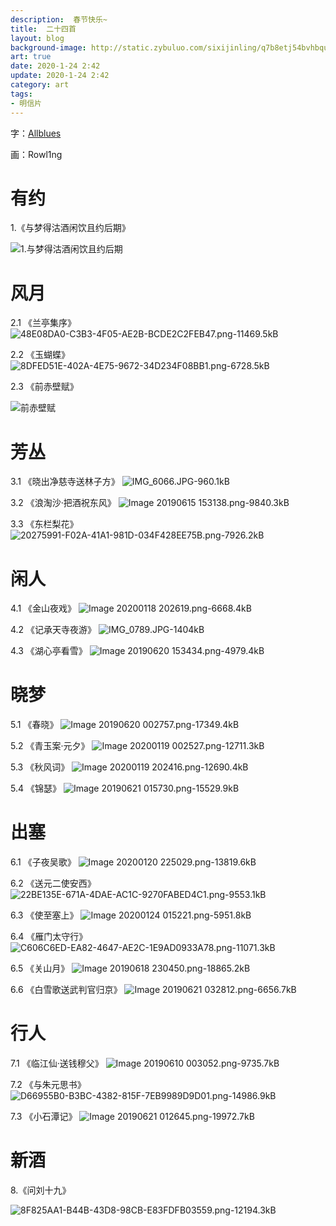 ```yaml
---
description:  春节快乐~
title:  二十四首
layout: blog
background-image: http://static.zybuluo.com/sixijinling/q7b8etj54bvhbquz8vjqbsmp/Image%2020190620%20195832.png
art: true
date: 2020-1-24 2:42
update: 2020-1-24 2:42
category: art
tags:
- 明信片
---
```



字：[Allblues][1]

画：Rowl1ng

# 有约

1.《与梦得沽酒闲饮且约后期》

![1.与梦得沽酒闲饮且约后期][2]

# 风月

2.1 《兰亭集序》
![48E08DA0-C3B3-4F05-AE2B-BCDE2C2FEB47.png-11469.5kB][3]

2.2 《玉蝴蝶》
![8DFED51E-402A-4E75-9672-34D234F08BB1.png-6728.5kB][4]

2.3 《前赤壁赋》

![前赤壁赋][5]

# 芳丛

3.1 《晓出净慈寺送林子方》
![IMG_6066.JPG-960.1kB][6]

3.2 《浪淘沙·把酒祝东风》
![Image 20190615 153138.png-9840.3kB][7]

3.3 《东栏梨花》
![20275991-F02A-41A1-981D-034F428EE75B.png-7926.2kB][8]

# 闲人

4.1 《金山夜戏》
![Image 20200118 202619.png-6668.4kB][9]

4.2 《记承天寺夜游》
![IMG_0789.JPG-1404kB][10]

4.3 《湖心亭看雪》
![Image 20190620 153434.png-4979.4kB][11]

# 晓梦

5.1 《春晓》
![Image 20190620 002757.png-17349.4kB][12]

5.2 《青玉案·元夕》
![Image 20200119 002527.png-12711.3kB][13]

5.3 《秋风词》
![Image 20200119 202416.png-12690.4kB][14]

5.4 《锦瑟》
![Image 20190621 015730.png-15529.9kB][15]

# 出塞

6.1 《子夜吴歌》
![Image 20200120 225029.png-13819.6kB][16]

6.2 《送元二使安西》
![22BE135E-671A-4DAE-AC1C-9270FABED4C1.png-9553.1kB][17]

6.3 《使至塞上》
![Image 20200124 015221.png-5951.8kB][18]

6.4 《雁门太守行》
![C606C6ED-EA82-4647-AE2C-1E9AD0933A78.png-11071.3kB][19]

6.5 《关山月》
![Image 20190618 230450.png-18865.2kB][20]

6.6 《白雪歌送武判官归京》
![Image 20190621 032812.png-6656.7kB][21]

# 行人

7.1 《临江仙·送钱穆父》
![Image 20190610 003052.png-9735.7kB][22]

7.2 《与朱元思书》
![D66955B0-B3BC-4382-815F-7EB9989D9D01.png-14986.9kB][23]

7.3 《小石潭记》
![Image 20190621 012645.png-19972.7kB][24]

# 新酒

8.《问刘十九》

![8F825AA1-B44B-43D8-98CB-E83FDFB03559.png-12194.3kB][25]


  [1]: https://space.bilibili.com/3542725/
  [2]: http://static.zybuluo.com/sixijinling/q7b8etj54bvhbquz8vjqbsmp/Image%2020190620%20195832.png
  [3]: http://static.zybuluo.com/sixijinling/w8xtlfkvt0m08r2h512x5quh/48E08DA0-C3B3-4F05-AE2B-BCDE2C2FEB47.png
  [4]: http://static.zybuluo.com/sixijinling/v1ma9h9o42utp5vwadkg4pxp/8DFED51E-402A-4E75-9672-34D234F08BB1.png
  [5]: http://static.zybuluo.com/sixijinling/ollfmwsd6zhetp9lhlh89g6p/Image%2020190617%20211132.png
  [6]: http://static.zybuluo.com/sixijinling/jbigxghr8aoz9w4wz4mp02f3/IMG_6066.JPG
  [7]: http://static.zybuluo.com/sixijinling/2yp1fx5eezb8w50ya9jg00lk/Image%2020190615%20153138.png
  [8]: http://static.zybuluo.com/sixijinling/7l55x9kspex0byvms9zwswn0/20275991-F02A-41A1-981D-034F428EE75B.png
  [9]: http://static.zybuluo.com/sixijinling/qi3aln93rqmspr7gwhr9gu24/Image%2020200118%20202619.png
  [10]: http://static.zybuluo.com/sixijinling/7h46mhzqv1v5uajyaw38pmqh/IMG_0789.JPG
  [11]: http://static.zybuluo.com/sixijinling/0i5swv1wdu61snk8fb697wgz/Image%2020190620%20153434.png
  [12]: http://static.zybuluo.com/sixijinling/8y3tgj7wgwc1heco3uvsngw1/Image%2020190620%20002757.png
  [13]: http://static.zybuluo.com/sixijinling/c03k6mbo4iagzie9u5bthmig/Image%2020200119%20002527.png
  [14]: http://static.zybuluo.com/sixijinling/fyydfmtwfftg15x2kvwfeih4/Image%2020200119%20202416.png
  [15]: http://static.zybuluo.com/sixijinling/urdc32ig36pt2j2dukjaiyi7/Image%2020190621%20015730.png
  [16]: http://static.zybuluo.com/sixijinling/h104yfirw887yvq6o6zvwcva/Image%2020200120%20225029.png
  [17]: http://static.zybuluo.com/sixijinling/ild6uw9ohm69sqdsny2pdnmp/22BE135E-671A-4DAE-AC1C-9270FABED4C1.png
  [18]: http://static.zybuluo.com/sixijinling/orwmlz4orhk7fcvkv7e6m7o2/Image%2020200124%20015221.png
  [19]: http://static.zybuluo.com/sixijinling/or8hdflsgyilxozj6g6hpk7x/C606C6ED-EA82-4647-AE2C-1E9AD0933A78.png
  [20]: http://static.zybuluo.com/sixijinling/nt3m705htqtxbcewza63ibts/Image%2020190618%20230450.png
  [21]: http://static.zybuluo.com/sixijinling/0koljbwwzqh4efv8vp7cmc85/Image%2020190621%20032812.png
  [22]: http://static.zybuluo.com/sixijinling/j17odsg4huhxemv7kzvgfaf8/Image%2020190610%20003052.png
  [23]: http://static.zybuluo.com/sixijinling/3zswdekctwbg6k9i5cd7c2lm/D66955B0-B3BC-4382-815F-7EB9989D9D01.png
  [24]: http://static.zybuluo.com/sixijinling/heb2ang7v5g97yh9y2kmjwzi/Image%2020190621%20012645.png
  [25]: http://static.zybuluo.com/sixijinling/kq3ol31ukayfk1w4hkbdi0y4/8F825AA1-B44B-43D8-98CB-E83FDFB03559.png